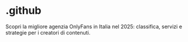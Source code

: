 # .github
Scopri la migliore agenzia OnlyFans in Italia nel 2025: classifica, servizi e strategie per i creatori di contenuti.
